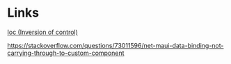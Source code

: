 # Links

[Ioc (Inversion of control)](https://learn.microsoft.com/en-us/dotnet/communitytoolkit/mvvm/ioc)

https://stackoverflow.com/questions/73011596/net-maui-data-binding-not-carrying-through-to-custom-component

